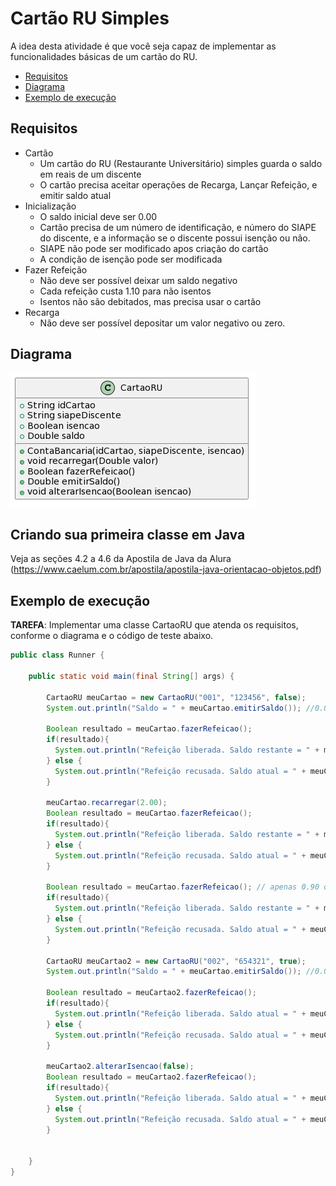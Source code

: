 # Cartão RU Simples

A idea desta atividade é que você seja capaz de implementar as funcionalidades
básicas de um cartão do RU.

- [Requisitos](#requisitos)
- [Diagrama](#diagrama)
- [Exemplo de execução](#exemplo-de-execução)

## Requisitos

- Cartão
  - Um cartão do RU (Restaurante Universitário) simples guarda o saldo em reais de um discente
  - O cartão precisa aceitar operações de Recarga, Lançar Refeição, e emitir saldo atual
- Inicialização
  - O saldo inicial deve ser 0.00
  - Cartão precisa de um número de identificação, e número do SIAPE do discente, e a informação se o discente possui isenção ou não.
  - SIAPE não pode ser modificado apos criação do cartão
  - A condição de isenção pode ser modificada
- Fazer Refeição
  - Não deve ser possível deixar um saldo negativo
  - Cada refeição custa 1.10 para não isentos
  - Isentos não são debitados, mas precisa usar o cartão
- Recarga
  - Não deve ser possível depositar um valor negativo ou zero.
  

## Diagrama
![Diagrama UML](cartaoru.png)


## Criando sua primeira classe em Java 

Veja as seções 4.2 a 4.6 da Apostila de Java da Alura (https://www.caelum.com.br/apostila/apostila-java-orientacao-objetos.pdf)

## Exemplo de execução 

**TAREFA**: Implementar uma classe CartaoRU que atenda os requisitos, conforme o diagrama e o código de teste abaixo.

```java
public class Runner {

    public static void main(final String[] args) {

        CartaoRU meuCartao = new CartaoRU("001", "123456", false);
        System.out.println("Saldo = " + meuCartao.emitirSaldo()); //0.00

        Boolean resultado = meuCartao.fazerRefeicao();
        if(resultado){
          System.out.println("Refeição liberada. Saldo restante = " + meuCartao.emitirSaldo());
        } else {
          System.out.println("Refeição recusada. Saldo atual = " + meuCartao.emitirSaldo());
        }

        meuCartao.recarregar(2.00);
        Boolean resultado = meuCartao.fazerRefeicao();
        if(resultado){
          System.out.println("Refeição liberada. Saldo restante = " + meuCartao.emitirSaldo());
        } else {
          System.out.println("Refeição recusada. Saldo atual = " + meuCartao.emitirSaldo());
        }

        Boolean resultado = meuCartao.fazerRefeicao(); // apenas 0.90 de saldo
        if(resultado){
          System.out.println("Refeição liberada. Saldo restante = " + meuCartao.emitirSaldo());
        } else {
          System.out.println("Refeição recusada. Saldo atual = " + meuCartao.emitirSaldo());
        }        

        CartaoRU meuCartao2 = new CartaoRU("002", "654321", true);
        System.out.println("Saldo = " + meuCartao.emitirSaldo()); //0.00

        Boolean resultado = meuCartao2.fazerRefeicao();
        if(resultado){
          System.out.println("Refeição liberada. Saldo atual = " + meuCartao2.emitirSaldo());
        } else {
          System.out.println("Refeição recusada. Saldo atual = " + meuCartao2.emitirSaldo());
        }

        meuCartao2.alterarIsencao(false);
        Boolean resultado = meuCartao2.fazerRefeicao();
        if(resultado){
          System.out.println("Refeição liberada. Saldo atual = " + meuCartao2.emitirSaldo());
        } else {
          System.out.println("Refeição recusada. Saldo atual = " + meuCartao2.emitirSaldo());
        }        


    }
}
```
